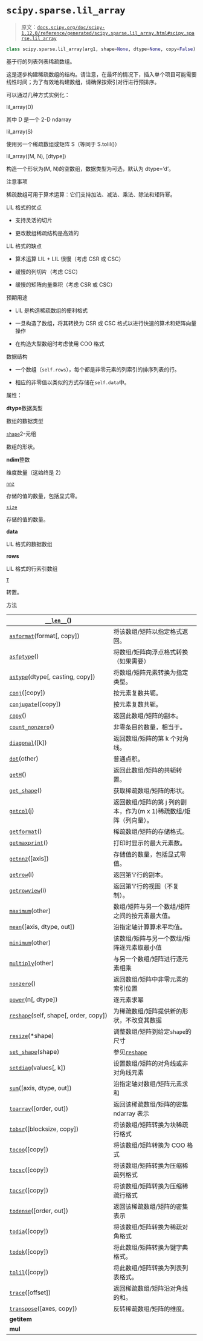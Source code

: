 # `scipy.sparse.lil_array`

> 原文：[`docs.scipy.org/doc/scipy-1.12.0/reference/generated/scipy.sparse.lil_array.html#scipy.sparse.lil_array`](https://docs.scipy.org/doc/scipy-1.12.0/reference/generated/scipy.sparse.lil_array.html#scipy.sparse.lil_array)

```py
class scipy.sparse.lil_array(arg1, shape=None, dtype=None, copy=False)
```

基于行的列表列表稀疏数组。

这是逐步构建稀疏数组的结构。请注意，在最坏的情况下，插入单个项目可能需要线性时间；为了有效地构建数组，请确保按索引对行进行预排序。

可以通过几种方式实例化：

lil_array(D)

其中 D 是一个 2-D ndarray

lil_array(S)

使用另一个稀疏数组或矩阵 S（等同于 S.tolil()）

lil_array((M, N), [dtype])

构造一个形状为(M, N)的空数组，数据类型为可选，默认为 dtype=’d’。

注意事项

稀疏数组可用于算术运算：它们支持加法、减法、乘法、除法和矩阵幂。

LIL 格式的优点

+   支持灵活的切片

+   更改数组稀疏结构是高效的

LIL 格式的缺点

+   算术运算 LIL + LIL 很慢（考虑 CSR 或 CSC）

+   缓慢的列切片（考虑 CSC）

+   缓慢的矩阵向量乘积（考虑 CSR 或 CSC）

预期用途

+   LIL 是构造稀疏数组的便利格式

+   一旦构造了数组，将其转换为 CSR 或 CSC 格式以进行快速的算术和矩阵向量操作

+   在构造大型数组时考虑使用 COO 格式

数据结构

+   一个数组（`self.rows`），每个都是非零元素的列索引的排序列表的行。

+   相应的非零值以类似的方式存储在`self.data`中。

属性：

**dtype**数据类型

数组的数据类型

[`shape`](https://docs.scipy.org/doc/scipy-1.12.0/reference/generated/scipy.sparse.lil_array.shape.html#scipy.sparse.lil_array.shape "scipy.sparse.lil_array.shape")2-元组

数组的形状。

**ndim**整数

维度数量（这始终是 2）

[`nnz`](https://docs.scipy.org/doc/scipy-1.12.0/reference/generated/scipy.sparse.lil_array.nnz.html#scipy.sparse.lil_array.nnz "scipy.sparse.lil_array.nnz")

存储的值的数量，包括显式零。

[`size`](https://docs.scipy.org/doc/scipy-1.12.0/reference/generated/scipy.sparse.lil_array.size.html#scipy.sparse.lil_array.size "scipy.sparse.lil_array.size")

存储的值的数量。

**data**

LIL 格式的数据数组

**rows**

LIL 格式的行索引数组

[`T`](https://docs.scipy.org/doc/scipy-1.12.0/reference/generated/scipy.sparse.lil_array.T.html#scipy.sparse.lil_array.T "scipy.sparse.lil_array.T")

转置。

方法

| [`__len__`](https://docs.scipy.org/doc/scipy-1.12.0/reference/generated/scipy.sparse.lil_array.__len__.html#scipy.sparse.lil_array.__len__ "scipy.sparse.lil_array.__len__")() |  |
| --- | --- |
| [`asformat`](https://docs.scipy.org/doc/scipy-1.12.0/reference/generated/scipy.sparse.lil_array.asformat.html#scipy.sparse.lil_array.asformat "scipy.sparse.lil_array.asformat")(format[, copy]) | 将该数组/矩阵以指定格式返回。 |
| [`asfptype`](https://docs.scipy.org/doc/scipy-1.12.0/reference/generated/scipy.sparse.lil_array.asfptype.html#scipy.sparse.lil_array.asfptype "scipy.sparse.lil_array.asfptype")() | 将数组/矩阵向浮点格式转换（如果需要） |
| [`astype`](https://docs.scipy.org/doc/scipy/reference/generated/scipy.sparse.lil_matrix.astype.html#scipy.sparse.lil_matrix.astype "scipy.sparse.lil_matrix.astype")(dtype[, casting, copy]) | 将数组/矩阵元素转换为指定类型。 |
| [`conj`](https://docs.scipy.org/doc/scipy/reference/generated/scipy.sparse.lil_matrix.conj.html#scipy.sparse.lil_matrix.conj "scipy.sparse.lil_matrix.conj")([copy]) | 按元素复数共轭。 |
| [`conjugate`](https://docs.scipy.org/doc/scipy/reference/generated/scipy.sparse.lil_matrix.conjugate.html#scipy.sparse.lil_matrix.conjugate "scipy.sparse.lil_matrix.conjugate")([copy]) | 按元素复数共轭。 |
| [`copy`](https://docs.scipy.org/doc/scipy/reference/generated/scipy.sparse.lil_matrix.copy.html#scipy.sparse.lil_matrix.copy "scipy.sparse.lil_matrix.copy")() | 返回此数组/矩阵的副本。 |
| [`count_nonzero`](https://docs.scipy.org/doc/scipy/reference/generated/scipy.sparse.lil_matrix.count_nonzero.html#scipy.sparse.lil_matrix.count_nonzero "scipy.sparse.lil_matrix.count_nonzero")() | 非零条目的数量，相当于。 |
| [`diagonal`](https://docs.scipy.org/doc/scipy/reference/generated/scipy.sparse.lil_matrix.diagonal.html#scipy.sparse.lil_matrix.diagonal "scipy.sparse.lil_matrix.diagonal")([k]) | 返回数组/矩阵的第 k 个对角线。 |
| [`dot`](https://docs.scipy.org/doc/scipy/reference/generated/scipy.sparse.lil_matrix.dot.html#scipy.sparse.lil_matrix.dot "scipy.sparse.lil_matrix.dot")(other) | 普通点积。 |
| [`getH`](https://docs.scipy.org/doc/scipy/reference/generated/scipy.sparse.lil_matrix.getH.html#scipy.sparse.lil_matrix.getH "scipy.sparse.lil_matrix.getH")() | 返回此数组/矩阵的共轭转置。 |
| [`get_shape`](https://docs.scipy.org/doc/scipy/reference/generated/scipy.sparse.lil_matrix.get_shape.html#scipy.sparse.lil_matrix.get_shape "scipy.sparse.lil_matrix.get_shape")() | 获取稀疏数组/矩阵的形状。 |
| [`getcol`](https://docs.scipy.org/doc/scipy/reference/generated/scipy.sparse.lil_matrix.getcol.html#scipy.sparse.lil_matrix.getcol "scipy.sparse.lil_matrix.getcol")(j) | 返回数组/矩阵的第 j 列的副本，作为(m x 1)稀疏数组/矩阵（列向量）。 |
| [`getformat`](https://docs.scipy.org/doc/scipy/reference/generated/scipy.sparse.lil_matrix.getformat.html#scipy.sparse.lil_matrix.getformat "scipy.sparse.lil_matrix.getformat")() | 稀疏数组/矩阵的存储格式。 |
| [`getmaxprint`](https://docs.scipy.org/doc/scipy/reference/generated/scipy.sparse.lil_matrix.getmaxprint.html#scipy.sparse.lil_matrix.getmaxprint "scipy.sparse.lil_matrix.getmaxprint")() | 打印时显示的最大元素数。 |
| [`getnnz`](https://docs.scipy.org/doc/scipy/reference/generated/scipy.sparse.lil_matrix.getnnz.html#scipy.sparse.lil_matrix.getnnz "scipy.sparse.lil_matrix.getnnz")([axis]) | 存储值的数量，包括显式零值。 |
| [`getrow`](https://docs.scipy.org/doc/scipy/reference/generated/scipy.sparse.lil_matrix.getrow.html#scipy.sparse.lil_matrix.getrow "scipy.sparse.lil_matrix.getrow")(i) | 返回第'i'行的副本。 |
| [`getrowview`](https://docs.scipy.org/doc/scipy/reference/generated/scipy.sparse.lil_matrix.getrowview.html#scipy.sparse.lil_matrix.getrowview "scipy.sparse.lil_matrix.getrowview")(i) | 返回第'i'行的视图（不复制）。 |
| [`maximum`](https://docs.scipy.org/doc/scipy/reference/generated/scipy.sparse.lil_matrix.maximum.html#scipy.sparse.lil_matrix.maximum "scipy.sparse.lil_matrix.maximum")(other) | 数组/矩阵与另一个数组/矩阵之间的按元素最大值。 |
| [`mean`](https://docs.scipy.org/doc/scipy/reference/generated/scipy.sparse.lil_matrix.mean.html#scipy.sparse.lil_matrix.mean "scipy.sparse.lil_matrix.mean")([axis, dtype, out]) | 沿指定轴计算算术平均值。 |
| [`minimum`](https://docs.scipy.org/doc/scipy/reference/generated/scipy.sparse.lil_matrix.minimum.html#scipy.sparse.lil_matrix.minimum "scipy.sparse.lil_matrix.minimum")(other) | 该数组/矩阵与另一个数组/矩阵逐元素取最小值 |
| [`multiply`](https://docs.scipy.org/doc/scipy/reference/generated/scipy.sparse.lil_matrix.multiply.html#scipy.sparse.lil_matrix.multiply "scipy.sparse.lil_matrix.multiply")(other) | 与另一个数组/矩阵进行逐元素相乘 |
| [`nonzero`](https://docs.scipy.org/doc/scipy/reference/generated/scipy.sparse.lil_matrix.nonzero.html#scipy.sparse.lil_matrix.nonzero "scipy.sparse.lil_matrix.nonzero")() | 返回数组/矩阵中非零元素的索引位置 |
| [`power`](https://docs.scipy.org/doc/scipy/reference/generated/scipy.sparse.lil_matrix.power.html#scipy.sparse.lil_matrix.power "scipy.sparse.lil_matrix.power")(n[, dtype]) | 逐元素求幂 |
| [`reshape`](https://docs.scipy.org/doc/scipy/reference/generated/scipy.sparse.lil_matrix.reshape.html#scipy.sparse.lil_matrix.reshape "scipy.sparse.lil_matrix.reshape")(self, shape[, order, copy]) | 为稀疏数组/矩阵提供新的形状，不改变其数据 |
| [`resize`](https://docs.scipy.org/doc/scipy/reference/generated/scipy.sparse.lil_matrix.resize.html#scipy.sparse.lil_matrix.resize "scipy.sparse.lil_matrix.resize")(*shape) | 调整数组/矩阵到给定`shape`的尺寸 |
| [`set_shape`](https://docs.scipy.org/doc/scipy/reference/generated/scipy.sparse.lil_matrix.set_shape.html#scipy.sparse.lil_matrix.set_shape "scipy.sparse.lil_matrix.set_shape")(shape) | 参见[`reshape`](https://docs.scipy.org/doc/scipy/reference/generated/scipy.sparse.lil_matrix.reshape.html#scipy.sparse.lil_matrix.reshape "scipy.sparse.lil_matrix.reshape") |
| [`setdiag`](https://docs.scipy.org/doc/scipy/reference/generated/scipy.sparse.lil_matrix.setdiag.html#scipy.sparse.lil_matrix.setdiag "scipy.sparse.lil_matrix.setdiag")(values[, k]) | 设置数组/矩阵的对角线或非对角线元素 |
| [`sum`](https://docs.scipy.org/doc/scipy/reference/generated/scipy.sparse.lil_matrix.sum.html#scipy.sparse.lil_matrix.sum "scipy.sparse.lil_matrix.sum")([axis, dtype, out]) | 沿指定轴对数组/矩阵元素求和 |
| [`toarray`](https://docs.scipy.org/doc/scipy/reference/generated/scipy.sparse.lil_matrix.toarray.html#scipy.sparse.lil_matrix.toarray "scipy.sparse.lil_matrix.toarray")([order, out]) | 返回该稀疏数组/矩阵的密集 ndarray 表示 |
| [`tobsr`](https://docs.scipy.org/doc/scipy/reference/generated/scipy.sparse.lil_matrix.tobsr.html#scipy.sparse.lil_matrix.tobsr "scipy.sparse.lil_matrix.tobsr")([blocksize, copy]) | 将该数组/矩阵转换为块稀疏行格式 |
| [`tocoo`](https://docs.scipy.org/doc/scipy/reference/generated/scipy.sparse.lil_matrix.tocoo.html#scipy.sparse.lil_matrix.tocoo "scipy.sparse.lil_matrix.tocoo")([copy]) | 将该数组/矩阵转换为 COO 格式 |
| [`tocsc`](https://docs.scipy.org/doc/scipy/reference/generated/scipy.sparse.lil_matrix.tocsc.html#scipy.sparse.lil_matrix.tocsc "scipy.sparse.lil_matrix.tocsc")([copy]) | 将该数组/矩阵转换为压缩稀疏列格式 |
| [`tocsr`](https://docs.scipy.org/doc/scipy/reference/generated/scipy.sparse.lil_matrix.tocsr.html#scipy.sparse.lil_matrix.tocsr "scipy.sparse.lil_matrix.tocsr")([copy]) | 将该数组/矩阵转换为压缩稀疏行格式 |
| [`todense`](https://docs.scipy.org/doc/scipy/reference/generated/scipy.sparse.lil_matrix.todense.html#scipy.sparse.lil_matrix.todense "scipy.sparse.lil_matrix.todense")([order, out]) | 返回该稀疏数组/矩阵的密集表示 |
| [`todia`](https://docs.scipy.org/doc/scipy/reference/generated/scipy.sparse.lil_matrix.todia.html#scipy.sparse.lil_matrix.todia "scipy.sparse.lil_matrix.todia")([copy]) | 将该数组/矩阵转换为稀疏对角格式 |
| [`todok`](https://scipy.sparse.lil_array.todok.html#scipy.sparse.lil_array.todok "scipy.sparse.lil_array.todok")([copy]) | 将此数组/矩阵转换为键字典格式。 |
| [`tolil`](https://scipy.sparse.lil_array.tolil.html#scipy.sparse.lil_array.tolil "scipy.sparse.lil_array.tolil")([copy]) | 将此数组/矩阵转换为列表列表格式。 |
| [`trace`](https://scipy.sparse.lil_array.trace.html#scipy.sparse.lil_array.trace "scipy.sparse.lil_array.trace")([offset]) | 返回稀疏数组/矩阵沿对角线的和。 |
| [`transpose`](https://scipy.sparse.lil_array.transpose.html#scipy.sparse.lil_array.transpose "scipy.sparse.lil_array.transpose")([axes, copy]) | 反转稀疏数组/矩阵的维度。 |
| **__getitem__** |  |
| **__mul__** |  |
